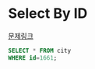 Select By ID
===
[문제링크](https://www.hackerrank.com/challenges/select-by-id/problem?isFullScreen=true)
```sql
SELECT * FROM city
WHERE id=1661;
```

